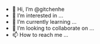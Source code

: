 - 👋 Hi, I’m @gitchenhe
- 👀 I’m interested in ...
- 🌱 I’m currently learning ...
- 💞️ I’m looking to collaborate on ...
- 📫 How to reach me ...

<!---
gitchenhe/gitchenhe is a ✨ special ✨ repository because its `README.md` (this file) appears on your GitHub profile.
You can click the Preview link to take a look at your changes.
--->
